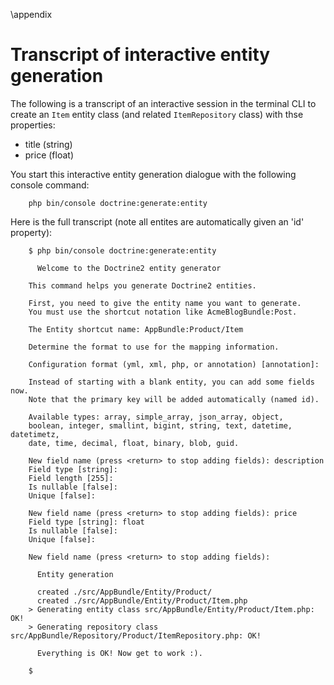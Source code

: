 \appendix

# Transcript of interactive entity generation

The following is a transcript of an interactive session in the terminal CLI to create an `Item` entity class (and related `ItemRepository` class) with thse properties:

- title (string)
- price (float)

You start this interactive entity generation dialogue with the following console command:
```
    php bin/console doctrine:generate:entity
```

Here is the full transcript (note all entites are automatically given an 'id' property):

```
    $ php bin/console doctrine:generate:entity

      Welcome to the Doctrine2 entity generator

    This command helps you generate Doctrine2 entities.

    First, you need to give the entity name you want to generate.
    You must use the shortcut notation like AcmeBlogBundle:Post.

    The Entity shortcut name: AppBundle:Product/Item

    Determine the format to use for the mapping information.

    Configuration format (yml, xml, php, or annotation) [annotation]:

    Instead of starting with a blank entity, you can add some fields now.
    Note that the primary key will be added automatically (named id).

    Available types: array, simple_array, json_array, object,
    boolean, integer, smallint, bigint, string, text, datetime, datetimetz,
    date, time, decimal, float, binary, blob, guid.

    New field name (press <return> to stop adding fields): description
    Field type [string]:
    Field length [255]:
    Is nullable [false]:
    Unique [false]:

    New field name (press <return> to stop adding fields): price
    Field type [string]: float
    Is nullable [false]:
    Unique [false]:

    New field name (press <return> to stop adding fields):

      Entity generation

      created ./src/AppBundle/Entity/Product/
      created ./src/AppBundle/Entity/Product/Item.php
    > Generating entity class src/AppBundle/Entity/Product/Item.php: OK!
    > Generating repository class src/AppBundle/Repository/Product/ItemRepository.php: OK!

      Everything is OK! Now get to work :).

    $
```